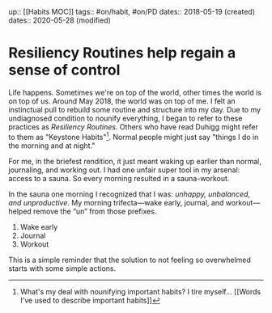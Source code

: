 up:: [[Habits MOC]]
tags:: #on/habit, #on/PD 
dates:: 2018-05-19 (created)
dates:: 2020-05-28 (modified)

# Resiliency Routines help regain a sense of control
Life happens. Sometimes we're on top of the world, other times the world is on top of us. Around May 2018, the world was on top of me. I felt an instinctual pull to rebuild some routine and structure into my day. Due to my undiagnosed condition to nounify everything, I began to refer to these practices as *Resiliency Routines*. Others who have read Duhigg might refer to them as "Keystone Habits"[^1]. Normal people might just say "things I do in the morning and at night." 

For me, in the briefest rendition, it just meant waking up earlier than normal, journaling, and working out. I had one unfair super tool in my arsenal: access to a sauna. So every morning resulted in a sauna-workout. 

In the sauna one morning I recognized that I was: *unhappy, unbalanced, and unproductive*. My morning trifecta—wake early, journal, and workout—helped remove the “un” from those prefixes. 

1. Wake early
2. Journal
3. Workout

This is a simple reminder that the solution to not feeling so overwhelmed starts with some simple actions.

[^1]: What's my deal with nounifying important habits? I tire myself... [[Words I've used to describe important habits]]
